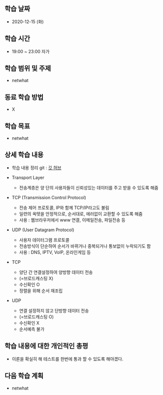 학습 날짜
---
+ 2020-12-15 (화)

학습 시간
---
+ 19:00 ~ 23:00 자가

학습 범위 및 주제
---
+ netwhat

동료 학습 방법
---
+ X

학습 목표
---
+ netwhat

상세 학습 내용
---
+ 학습 내용 정리 git : [깃 허브](https://github.com/kiskim/study)   

+ Transport Layer
	+ 전송계층은 양 단의 사용자들이 신뢰성있는 데이터를 주고 받을 수 있도록 해줌
+ TCP (Transmission Control Protocol)
	+ 전송 제어 프로토콜, IP와 함께 TCP/IP라고도 불림
	+ 일련의 옥텟을 안정적으로, 순서대로, 에러없이 교환할 수 있도록 해줌
	+ 사용 : 웹브라우저에서 www 연결, 이메일전송, 파일전송 등
+ UDP (User Datagram Protocol)
	+ 사용자 데이터그램 프로토콜
	+ 전송방식이 단순하여 순서가 바뀌거나 중복되거나 통보없이 누락되기도 함
	+ 사용 : DNS, IPTV, VoIP, 온라인게임 등
+ TCP	
	+ 양단 간 연결설정하여 양방향 데이터 전송	
	+ (=브로드캐스팅 X)	
	+ 수신확인 O	
	+ 정렬을 위해 순서 재조립	
+ UDP
	+ 연결 설정하지 않고 단방향 데이터 전송
	+ (=브로드캐스팅 O)
	+ 수신확인 X
	+ 순서예측 불가

학습 내용에 대한 개인적인 총평
---
+ 이론을 확실히 해 테스트를 한번에 통과 할 수 있도록 해야겠다.

다음 학습 계획
---
+ netwhat